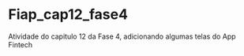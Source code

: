 # Fiap_cap12_fase4

<p>Atividade do capitulo 12 da Fase 4, adicionando algumas telas do App Fintech</p>



